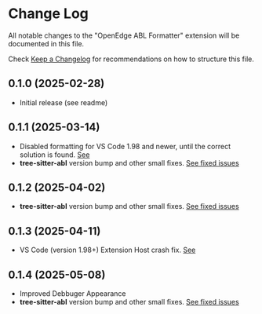 # Change Log

All notable changes to the "OpenEdge ABL Formatter" extension will be documented in this file.

Check [Keep a Changelog](http://keepachangelog.com/) for recommendations on how to structure this file.

## 0.1.0 (2025-02-28)

- Initial release (see readme)

## 0.1.1 (2025-03-14)

- Disabled formatting for VS Code 1.98 and newer, until the correct solution is found. [See](https://github.com/BalticAmadeus/OpenedgeAblFormatter/issues/358)
- __tree-sitter-abl__ version bump and other small fixes. [See fixed issues](https://github.com/BalticAmadeus/OpenedgeAblFormatter/milestone/8?closed=1)

## 0.1.2 (2025-04-02)

- __tree-sitter-abl__ version bump and other small fixes. [See fixed issues](https://github.com/BalticAmadeus/OpenedgeAblFormatter/milestone/5?closed=1)

## 0.1.3 (2025-04-11)

- VS Code (version 1.98+) Extension Host crash fix. [See](https://github.com/BalticAmadeus/OpenedgeAblFormatter/issues/358)

## 0.1.4 (2025-05-08)

- Improved Debbuger Appearance
- __tree-sitter-abl__ version bump and other small fixes. [See fixed issues](https://github.com/BalticAmadeus/OpenedgeAblFormatter/milestone/10?closed=1)
